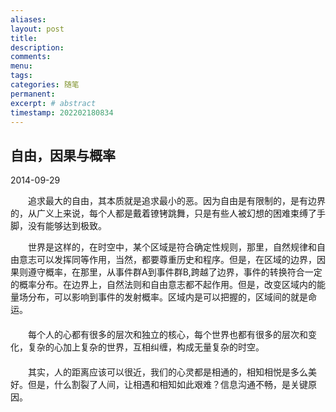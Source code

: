 ```yaml
---
aliases:
layout: post
title:
description:
comments:
menu:
tags: 
categories: 随笔
permanent: 
excerpt: # abstract
timestamp: 202202180834
---
```


## 自由，因果与概率

2014-09-29

  

　　追求最大的自由，其本质就是追求最小的恶。因为自由是有限制的，是有边界的，从广义上来说，每个人都是戴着镣铐跳舞，只是有些人被幻想的困难束缚了手脚，没有能够达到极致。　  
  

　　世界是这样的，在时空中，某个区域是符合确定性规则，那里，自然规律和自由意志可以发挥同等作用，当然，都要尊重历史和程序。但是，在区域的边界，因果则遵守概率，在那里，从事件群A到事件群B,跨越了边界，事件的转换符合一定的概率分布。在边界上，自然法则和自由意志都不起作用。但是，改变区域内的能量场分布，可以影响到事件的发射概率。区域内是可以把握的，区域间的就是命运。  
　　  
　　每个人的心都有很多的层次和独立的核心，每个世界也都有很多的层次和变化，复杂的心加上复杂的世界，互相纠缠，构成无量复杂的时空。  
　　  
　　其实，人的距离应该可以很近，我们的心灵都是相通的，相知相悦是多么美好。但是，什么割裂了人间，让相遇和相知如此艰难？信息沟通不畅，是关键原因。
